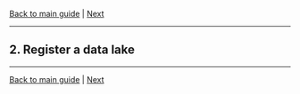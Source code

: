 [Back to main guide](../README.md) | [Next](activity3.md)
___

## 2. Register a data lake



___

[Back to main guide](../README.md) | [Next](activity3.md)
